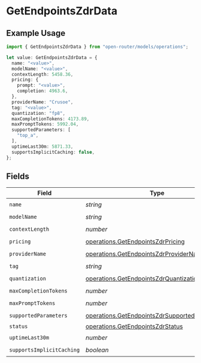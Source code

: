 # GetEndpointsZdrData

## Example Usage

```typescript
import { GetEndpointsZdrData } from "open-router/models/operations";

let value: GetEndpointsZdrData = {
  name: "<value>",
  modelName: "<value>",
  contextLength: 5458.36,
  pricing: {
    prompt: "<value>",
    completion: 4963.6,
  },
  providerName: "Crusoe",
  tag: "<value>",
  quantization: "fp8",
  maxCompletionTokens: 4173.89,
  maxPromptTokens: 5992.04,
  supportedParameters: [
    "top_a",
  ],
  uptimeLast30m: 5871.33,
  supportsImplicitCaching: false,
};
```

## Fields

| Field                                                                                                          | Type                                                                                                           | Required                                                                                                       | Description                                                                                                    |
| -------------------------------------------------------------------------------------------------------------- | -------------------------------------------------------------------------------------------------------------- | -------------------------------------------------------------------------------------------------------------- | -------------------------------------------------------------------------------------------------------------- |
| `name`                                                                                                         | *string*                                                                                                       | :heavy_check_mark:                                                                                             | N/A                                                                                                            |
| `modelName`                                                                                                    | *string*                                                                                                       | :heavy_check_mark:                                                                                             | N/A                                                                                                            |
| `contextLength`                                                                                                | *number*                                                                                                       | :heavy_check_mark:                                                                                             | N/A                                                                                                            |
| `pricing`                                                                                                      | [operations.GetEndpointsZdrPricing](../../models/operations/getendpointszdrpricing.md)                         | :heavy_check_mark:                                                                                             | N/A                                                                                                            |
| `providerName`                                                                                                 | [operations.GetEndpointsZdrProviderName](../../models/operations/getendpointszdrprovidername.md)               | :heavy_check_mark:                                                                                             | N/A                                                                                                            |
| `tag`                                                                                                          | *string*                                                                                                       | :heavy_check_mark:                                                                                             | N/A                                                                                                            |
| `quantization`                                                                                                 | [operations.GetEndpointsZdrQuantization](../../models/operations/getendpointszdrquantization.md)               | :heavy_check_mark:                                                                                             | N/A                                                                                                            |
| `maxCompletionTokens`                                                                                          | *number*                                                                                                       | :heavy_check_mark:                                                                                             | N/A                                                                                                            |
| `maxPromptTokens`                                                                                              | *number*                                                                                                       | :heavy_check_mark:                                                                                             | N/A                                                                                                            |
| `supportedParameters`                                                                                          | [operations.GetEndpointsZdrSupportedParameter](../../models/operations/getendpointszdrsupportedparameter.md)[] | :heavy_check_mark:                                                                                             | N/A                                                                                                            |
| `status`                                                                                                       | [operations.GetEndpointsZdrStatus](../../models/operations/getendpointszdrstatus.md)                           | :heavy_minus_sign:                                                                                             | N/A                                                                                                            |
| `uptimeLast30m`                                                                                                | *number*                                                                                                       | :heavy_check_mark:                                                                                             | N/A                                                                                                            |
| `supportsImplicitCaching`                                                                                      | *boolean*                                                                                                      | :heavy_check_mark:                                                                                             | N/A                                                                                                            |